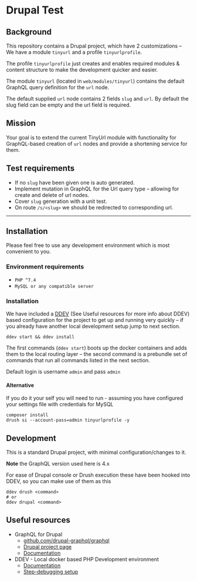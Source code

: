 # Drupal Test

## Background
This repository contains a Drupal project, which have 2 customizations – We have a module `tinyurl` and a profile `tinyurlprofile`.

The profile `tinyurlprofile` just creates and enables required modules & content structure to make the development quicker and easier.

The module `tinyurl` (located in `web/modules/tinyurl`) contains the default GraphQL query definition for the `url` node.

The default supplied `url` node contains 2 fields `slug` and `url`.
By default the slug field can be empty and the url field is required.

## Mission
Your goal is to extend the current TinyUrl module with functionality for GraphQL-based creation of `url` nodes and provide a shortening service for them.

## Test requirements
* If no `slug` have been given one is auto generated.
* Implement mutation in GraphQL for the Url query type – allowing for create and delete of url nodes.
* Cover `slug` generation with a unit test.
* On route `/s/<slug>` we should be redirected to corresponding url.

---

## Installation
Please feel free to use any development environment which is most convenient to you.

### Environment requirements
* `PHP ^7.4`
* `MySQL or any compatible server`

### Installation
We have included a [DDEV](https://ddev.readthedocs.io/) (See Useful resources for more info about DDEV) based configuration for the project to get up and running very quickly – if you already have another local development setup jump to next section.

```
ddev start && ddev install
```

The first commands (`ddev start`) boots up the docker containers and adds them to the local routing layer – the second command is a prebundle set of commands that run all commands listed in the next section.

Default login is username `admin` and pass `admin`

#### Alternative
If you do it your self you will need to run - assuming you have configured your settings file with credentials for MySQL

```
composer install
drush si --account-pass=admin tinyurlprofile -y
```

## Development
This is a standard Drupal project, with minimal configuration/changes to it.

**Note** the GraphQL version used here is 4.x

For ease of Drupal console or Drush execution these have been hooked into DDEV, so you can make use of them as this
```
ddev drush <command>
# or
ddev drupal <command>
```

## Useful resources
* GraphQL for Drupal
  * [github.com/drupal-graphql/graphql](https://github.com/drupal-graphql/graphql)
  * [Drupal project page](https://www.drupal.org/project/graphql)
  * [Documentation](https://drupal-graphql.gitbook.io/graphql/v/8.x-4.x/)
* DDEV - Local docker based PHP Development environment
  * [Documentation](https://ddev.readthedocs.io/en/stable/)
  * [Step-debugging setup](https://ddev.readthedocs.io/en/stable/users/step-debugging/)
